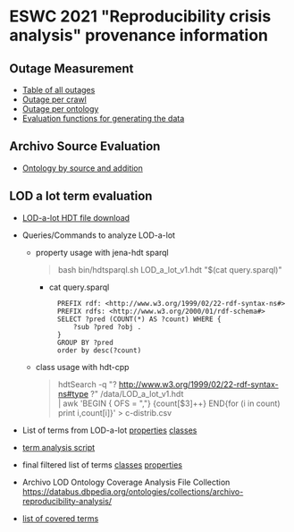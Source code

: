 # ESWC 2021 "Reproducibility crisis analysis" provenance information

## Outage Measurement

- [Table of all outages](https://docs.google.com/spreadsheets/d/1bL0cnzxPP2y46Z-byf56oHNwREnid1cG0affctbD9fI/edit#gid=281687190)
- [Outage per crawl](https://docs.google.com/spreadsheets/d/1bL0cnzxPP2y46Z-byf56oHNwREnid1cG0affctbD9fI/edit#gid=694221323)
- [Outage per ontology](https://docs.google.com/spreadsheets/d/1bL0cnzxPP2y46Z-byf56oHNwREnid1cG0affctbD9fI/edit#gid=1207680809)
- [Evaluation functions for generating the data](/archivo/eswc_eval.py)

## Archivo Source Evaluation
- [Ontology by source and addition](https://databus.dbpedia.org/ontologies/archivo-indices/ontologies/2021.11.21-220000/ontologies_type=official.csv)

## LOD a lot term evaluation

- [LOD-a-lot HDT file download](http://lod-a-lot.lod.labs.vu.nl/data/LOD_a_lot_v1.hdt)
- Queries/Commands to analyze LOD-a-lot
  - property usage with jena-hdt sparql
   
    > bash bin/hdtsparql.sh LOD_a_lot_v1.hdt "$(cat query.sparql)"

    - cat query.sparql

            PREFIX rdf: <http://www.w3.org/1999/02/22-rdf-syntax-ns#>
            PREFIX rdfs: <http://www.w3.org/2000/01/rdf-schema#>
            SELECT ?pred (COUNT(*) AS ?count) WHERE {
                ?sub ?pred ?obj .
            }
            GROUP BY ?pred
            order by desc(?count)
   
  - class usage with hdt-cpp
    > hdtSearch -q "? http://www.w3.org/1999/02/22-rdf-syntax-ns#type ?" /data/LOD_a_lot_v1.hdt  
    |  awk 'BEGIN { OFS = ","} {count[$3]++} END{for (i in count) print i,count[i]}' > c-distrib.csv
- List of terms from LOD-a-lot [properties](https://x.tools.dbpedia.org/archivo/hdt-java/hdt-jena/p-distrib.csv) [classes](https://x.tools.dbpedia.org/archivo/hdt-java/hdt-jena/c-distrib.tsv)
- [term analysis script](https://github.dev/dbpedia/archivo/blob/3bce0f9034dd06a99baae3522e1e41538b4608cf/eswc2021/analyze.sh)
- final filtered list of terms [classes](https://x.tools.dbpedia.org/archivo/hdt-java/hdt-jena/c-distrib-min10.tsv) [properties](https://x.tools.dbpedia.org/archivo/hdt-java/hdt-jena/p-distrib-min10.csv)

- Archivo LOD Ontology Coverage Analysis File Collection 
https://databus.dbpedia.org/ontologies/collections/archivo-reproducibility-analysis/ 
- [list of covered terms](
https://docs.google.com/spreadsheets/d/1tv_RZZwhgEc6vv1WPbAowyf6BMxxKbN-QtVYrsQ1Oc4/edit#gid=305977527)
